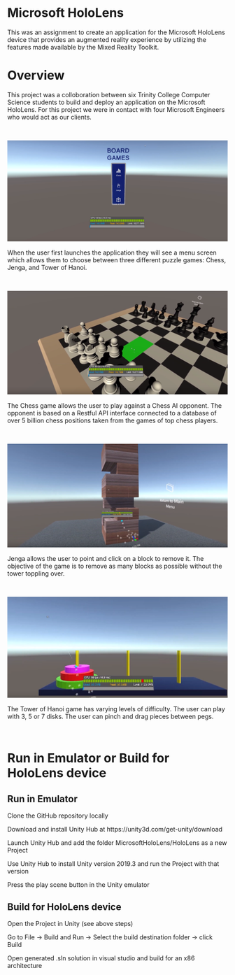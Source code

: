 # Microsoft HoloLens
This was an assignment to create an application for the Microsoft HoloLens device that provides an augmented reality experience by utilizing the features made available by the Mixed Reality Toolkit. 

<h1>Overview</h1>
<p>
This project was a colloboration between six Trinity College Computer Science students to build and deploy an application on the Microsoft HoloLens. For this project we were in contact with four Microsoft Engineers who would act as our clients. 
</p>
</br>

![Alt text](/Images/Menu.PNG?raw=true "Menu Screen")

<p> 
When the user first launches the application they will see a menu screen which allows them to choose between three different puzzle games: Chess, Jenga, and Tower of Hanoi.
</p>

</br>

![Alt text](/Images/Chess.PNG?raw=true "Chess")

<p> 
The Chess game allows the user to play against a Chess AI opponent. The opponent is based on a Restful API interface connected to a database of over 5 billion chess positions taken from the games of top chess players.
</p>

</br>

![Alt text](/Images/Jenga.PNG?raw=true "Jenga")

<p>
Jenga allows the user to point and click on a block to remove it. The objective of the game is to remove as many blocks as possible without the tower toppling over.
</p>

</br>

![Alt text](/Images/ToH.PNG?raw=true "Tower of Hanoi")

<p>
The Tower of Hanoi game has varying levels of difficulty. The user can play with 3, 5 or 7 disks. The user can pinch and drag pieces between pegs.
</p>

</br>

<h1>Run in Emulator or Build for HoloLens device</h1>
<h2>Run in Emulator</h2>
<p>Clone the GitHub repository locally</p>
<p>Download and install Unity Hub at https://unity3d.com/get-unity/download</p>
<p>Launch Unity Hub and add the folder MicrosoftHoloLens/HoloLens as a new Project</p>
<p>Use Unity Hub to install Unity version 2019.3 and run the Project with that version</p>
<p>Press the play scene button in the Unity emulator</p>
<h2>Build for HoloLens device</h2>
<p>Open the Project in Unity (see above steps)</p>
<p>Go to File -> Build and Run -> Select the build destination folder -> click Build</p>
<p>Open generated .sln solution in visual studio and build for an x86 architecture</p>
